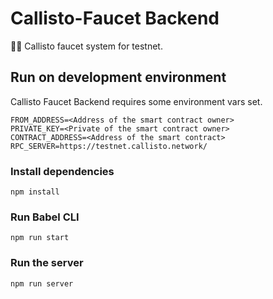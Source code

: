 # Callisto-Faucet Backend

👩‍🚀 Callisto faucet system for testnet.

## Run on development environment

Callisto Faucet Backend requires some environment vars set.

```
FROM_ADDRESS=<Address of the smart contract owner>
PRIVATE_KEY=<Private of the smart contract owner>
CONTRACT_ADDRESS=<Address of the smart contract>
RPC_SERVER=https://testnet.callisto.network/
```

### Install dependencies

`npm install`

### Run Babel CLI

`npm run start`

### Run the server

`npm run server`
